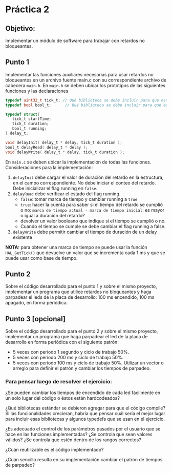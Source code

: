 # Práctica 2

## Objetivo:
Implementar un módulo de software para trabajar con retardos no bloqueantes. 

## Punto 1
Implementar las funciones auxiliares necesarias para usar retardos no bloqueantes en un archivo fuente main.c con su correspondiente archivo de cabecera `main.h`.
En `main.h` se deben ubicar los prototipos de las siguientes funciones y las declaraciones
```c
typedef uint32_t tick_t; // Qué biblioteca se debe incluir para que esto compile?
typedef bool bool_t;	  // Qué biblioteca se debe incluir para que esto compile?

typedef struct{
   tick_t startTime;
   tick_t duration;
   bool_t running;
} delay_t;

void delayInit( delay_t * delay, tick_t duration );
bool_t delayRead( delay_t * delay );
void delayWrite( delay_t * delay, tick_t duration );
```

En `main.c` se deben ubicar la implementación de todas las funciones. Consideraciones para la implementación:
1. `delayInit` debe cargar el valor de duración del retardo en la estructura, en el campo correspondiente. No debe iniciar el conteo del retardo. Debe inicializar el flag running en `false`.
2. `delayRead` debe verificar el estado del flag running.
    - `false`: tomar marca de tiempo y cambiar running a `true` 
    - `true`: hacer la cuenta para saber si el tiempo del retardo se cumplió o no: `marca de tiempo actual - marca de tiempo inicial`: es mayor o igual a duración del retardo? 
    - devolver un valor booleano que indique si el tiempo se cumplió o no.
    - Cuando el tiempo se cumple se debe cambiar el flag running a false.
3. `delayWrite` debe permitir cambiar el tiempo de duración de un delay existente

**NOTA:** para obtener una marca de tiempo se puede usar la función `HAL_GetTick()` que devuelve un valor que se incrementa cada 1 ms y que se puede usar como base de tiempo.


## Punto 2
Sobre el código desarrollado para el punto 1 y sobre el mismo proyecto, implementar un programa que utilice retardos no bloqueantes y  haga parpadear el leds de la placa de desarrollo: 100 ms encendido, 100 ms apagado, en forma periódica.


## Punto 3 [opcional]
Sobre el código desarrollado para el punto 2 y sobre el mismo proyecto, implementar un programa que haga parpadear el led de la placa de desarrollo en forma periódica con el siguiente patrón:
- 5 veces con período 1 segundo y ciclo de trabajo 50%.
- 5 veces con período 200 ms y ciclo de trabajo 50%.
- 5 veces con período 100 ms y ciclo de trabajo 50%. 
Utilizar un vector o arreglo para definir el patrón y cambiar los tiempos de parpadeo.

### Para pensar luego de resolver el ejercicio:
¿Se pueden cambiar los tiempos de encendido de cada led fácilmente en un solo lugar del código o éstos están hardcodeados?

¿Qué bibliotecas estándar se debieron agregar para que el código compile? Si las funcionalidades crecieran, habría que pensar cuál sería el mejor lugar para incluir esas bibliotecas y algunos typedefs que se usan en el ejercicio.

¿Es adecuado el control de los parámetros pasados por el usuario que se hace en las funciones implementadas? ¿Se controla que sean valores válidos? ¿Se controla que estén dentro de los rangos correctos?

¿Cuán reutilizable es el código implementado? 

¿Cuán sencillo resulta en su implementación cambiar el patrón de tiempos de parpadeo?

